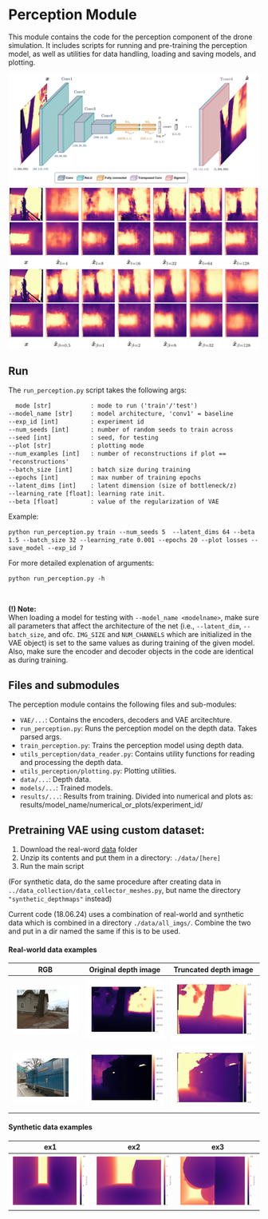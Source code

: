 # Perception Module

This module contains the code for the perception component of the drone simulation. It includes scripts for running and pre-training the perception model, as well as utilities for data handling, loading and saving models, and plotting.

![plot](./media/baseline_vae_architecture-1.png)
![plot](./media/reconstructions_example_2.png)
![plot](./media/reconstructions_example_1.png)


## Run
The `run_perception.py` script takes the following args:
```
  mode [str]           : mode to run ('train'/'test')
--model_name [str]     : model architecture, 'conv1' = baseline
--exp_id [int]         : experiment id
--num_seeds [int]      : number of random seeds to train across
--seed [int]           : seed, for testing
--plot [str]           : plotting mode
--num_examples [int]   : number of reconstructions if plot == 'reconstructions'
--batch_size [int]     : batch size during training
--epochs [int]         : max number of training epochs
--latent_dims [int]    : latent dimension (size of bottleneck/z)
--learning_rate [float]: learning rate init.
--beta [float]         : value of the regularization of VAE

```

Example:
```
python run_perception.py train --num_seeds 5  --latent_dims 64 --beta 1.5 --batch_size 32 --learning_rate 0.001 --epochs 20 --plot losses --save_model --exp_id 7
```

For more detailed explenation of arguments:
```
python run_perception.py -h
```

<br/>

**(!) Note:** <br/>
When loading a model for testing with `--model_name <modelname>`, make sure all parameters that affect the architecture of the net (i.e., `--latent_dim`, `--batch_size`, and ofc. `IMG_SIZE` and `NUM_CHANNELS` which are initialized in the VAE object) is set to the same values as during training of the given model. Also, make sure the encoder and decoder objects in the code are identical as during training.


## Files and submodules
The perception module contains the following files and sub-modules:
- `VAE/...`: Contains the encoders, decoders and VAE arcitechture.
- `run_perception.py`: Runs the perception model on the depth data. Takes parsed args.
- `train_perception.py`: Trains the perception model using depth data.
- `utils_perception/data_reader.py`: Contains utility functions for reading and processing the depth data.
- `utils_perception/plotting.py`: Plotting utilities.
- `data/...`: Depth data.
- `models/...`: Trained models.
- `results/...`: Results from training. Divided into numerical and plots as: results/model_name/numerical_or_plots/experiment_id/


## Pretraining VAE using custom dataset:
1. Download the real-word [data](https://1drv.ms/f/c/8c154251101af41c/EqWqeYjGNbhKvpvo8Y4tjwQB3C1LaKwc3GSn3w4eu9pUfA?e=BqlBft) folder
2. Unzip its contents and put them in a directory: `./data/[here]`
3. Run the main script

(For synthetic data, do the same procedure after creating data in `../data_collection/data_collector_meshes.py`, but name the directory `"synthetic_depthmaps"` instead)

Current code (18.06.24) uses a combination of real-world and synthetic data which is combined in a directory `./data/all_imgs/`. Combine the two and put in a dir named the same if this is to be used.

#### Real-world data examples
RGB            |  Original depth image           |  Truncated depth image
:-------------------------:|:-------------------------: |:-------------------------:
![plot](./media/ex1_rgb.png)  |  ![plot](./media/ex1_orig.png)  |  ![plot](./media/ex1_sat.png) 
![plot](./media/ex2_rgb.png)  |  ![plot](./media/ex2_orig.png)  |  ![plot](./media/ex2_sat.png) 

#### Synthetic data examples
  ex1          |  ex2       |  ex3
:-------------------------:|:-------------------------: |:-------------------------:
![plot](./media/depth_15-1.png)  |  ![plot](./media/depth_32000-1.png)  |  ![plot](./media/depth_3000-1.png) 